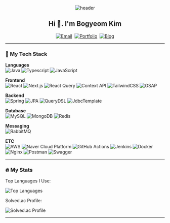 <div align="center">

![header](https://capsule-render.vercel.app/api?type=waving&height=150&color=auto)

<h2 align="center">Hi 👋. I'm Bogyeom Kim </h2>
<p>
<a href="mailto:95bogyeom@gmail.com"><img src="https://img.shields.io/badge/Email-EA4335?style=for-the-badge&logo=gmail&logoColor=white" alt="Email"/></a>&nbsp
<a href="https://bogyeom-portfolio.vercel.app"><img src="https://img.shields.io/badge/Portfolio-2D4059?style=for-the-badge&logo=About.me&logoColor=white" alt="Portfolio"/></a>&nbsp
<a href="https://just-archive.vercel.app"><img src="https://img.shields.io/badge/Blog-0A0A0A?style=for-the-badge&logo=dev.to&logoColor=white" alt="Blog"/></a>
</p>

</div>

---

<h3>🚀 My Tech Stack</h3>

<p>
  <strong>Languages</strong><br>
  <img src="https://img.shields.io/badge/java-%23ED8B00.svg?style=for-the-badge&logo=openjdk&logoColor=white" alt="Java" />
  <img src="https://img.shields.io/badge/Typescript-3178C6?style=for-the-badge&logo=typescript&logoColor=white" alt="Typescript" />
  <img src="https://img.shields.io/badge/JavaScript-F7DF1E?style=for-the-badge&logo=javascript&logoColor=black" alt="JavaScript" />
  
</p>

<p>
  <strong>Frontend</strong><br>
  <img src="https://img.shields.io/badge/React-20232A?style=for-the-badge&logo=react&logoColor=61DAFB" alt="React" />
  <img src="https://img.shields.io/badge/Next-black?style=for-the-badge&logo=next.js&logoColor=white" alt="Next.js" />
  <img src="https://img.shields.io/badge/React%20Query-FF4154?style=for-the-badge&logo=reactquery&logoColor=fff" alt="React Query" />
  <img src="https://img.shields.io/badge/Context%20API-%0187ff
    ?style=for-the-badge&logoColor=white" alt="Context API" />
  <img src="https://img.shields.io/badge/tailwindcss-%2338B2AC.svg?style=for-the-badge&logo=tailwind-css&logoColor=white" alt="TailwindCSS" />
  <img src="https://img.shields.io/badge/GSAP-3FB34F?style=for-the-badge&logo=greensock&logoColor=white" alt="GSAP" />

</p>

<p>
  <strong>Backend</strong><br>
  <img src="https://img.shields.io/badge/Spring-6DB33F?style=for-the-badge&logo=spring&logoColor=white" alt="Spring" />
  <img src="https://img.shields.io/badge/JPA-4338CA?style=for-the-badge&logoColor=white" alt="JPA" />
  <img src="https://img.shields.io/badge/QueryDSL-0F766E?style=for-the-badge&logoColor=white" alt="QueryDSL" />
  <img src="https://img.shields.io/badge/JdbcTemplate-F7DF1E?style=for-the-badge&logoColor=black" alt="JdbcTemplate" />
</p>

<p>
  <strong>Database</strong><br>
  <img src="https://img.shields.io/badge/MySQL-4479A1?style=for-the-badge&logo=mysql&logoColor=white" alt="MySQL" />
  <img src="https://img.shields.io/badge/MongoDB-%234ea94b.svg?style=for-the-badge&logo=mongodb&logoColor=white" alt="MongoDB" />
  <img src="https://img.shields.io/badge/Redis-%23DD0031.svg?style=for-the-badge&logo=redis&logoColor=white" alt="Redis" />
</p>

<p>
  <strong>Messaging</strong><br>
  <img src="https://img.shields.io/badge/RabbitMQ-%23FF6600.svg?style=for-the-badge&logo=rabbitmq&logoColor=white" alt="RabbitMQ" />
</p>

<p>
  <strong>ETC</strong><br>
  <img src="https://img.shields.io/badge/AWS-%23FF9900.svg?style=for-the-badge&logo=amazon-web-services&logoColor=white" alt="AWS" />
  <img src="https://img.shields.io/badge/NCP-00B300?style=for-the-badge&logoColor=white" alt="Naver Cloud Platform" />
  <img src="https://img.shields.io/badge/GitHub%20Actions-2088FF?style=for-the-badge&logo=github-actions&logoColor=white" alt="GitHub Actions" />
  
  <img src="https://img.shields.io/badge/Jenkins-D24939?style=for-the-badge&logo=jenkins&logoColor=white" alt="Jenkins" />
  <img src="https://img.shields.io/badge/Docker-2496ED?style=for-the-badge&logo=docker&logoColor=white" alt="Docker" />
  
  <img src="https://img.shields.io/badge/Nginx-009639?style=for-the-badge&logo=nginx&logoColor=white" alt="Nginx" />
  
  <img src="https://img.shields.io/badge/Postman-FF6C37?style=for-the-badge&logo=postman&logoColor=white" alt="Postman" />
  
  <img src="https://img.shields.io/badge/Swagger-85EA2D?style=for-the-badge&logo=swagger&logoColor=white" alt="Swagger" />
</p>

---

<h3>🔥 My Stats</h3>

<p>Top Languages I Use:</p>
<p>
  <img src="https://github-readme-stats.vercel.app/api/top-langs/?username=bogyeom95&layout=compact" alt="Top Languages" />
</p>

<p>Solved.ac Profile:</p>
<p>
  <img src="http://mazassumnida.wtf/api/v2/generate_badge?boj=95bogyeom" alt="Solved.ac Profile" />
</p>

---
